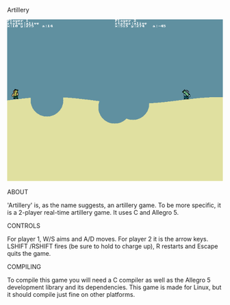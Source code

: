 Artillery

![image1](https://raw.githubusercontent.com/tdwsl/artillery/main/screenshot.png)

ABOUT

'Artillery' is, as the name suggests, an artillery game. To be more specific,
it is a 2-player real-time artillery game. It uses C and Allegro 5.

CONTROLS

For player 1, W/S aims and A/D moves. For player 2 it is the arrow keys. LSHIFT
/RSHIFT fires (be sure to hold to charge up), R restarts and Escape quits the
game.

COMPILING

To compile this game you will need a C compiler as well as the Allegro 5
development library and its dependencies. This game is made for Linux, but it
should compile just fine on other platforms.
